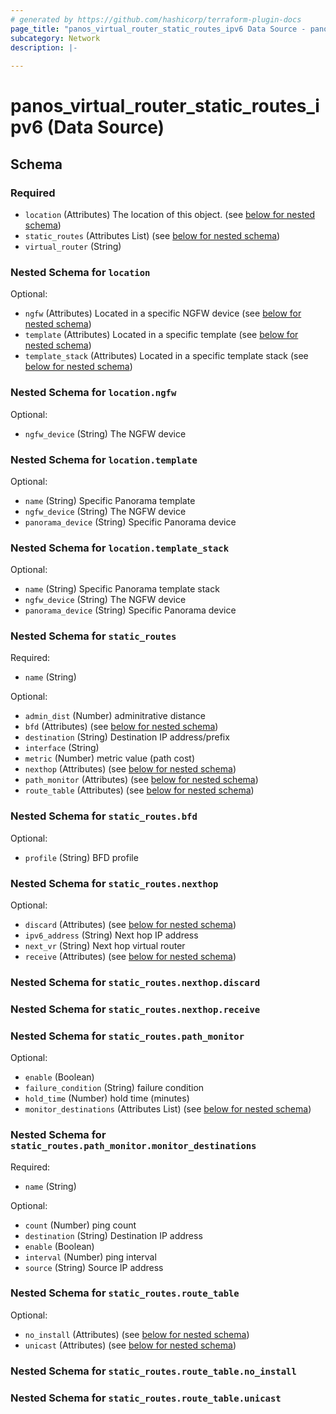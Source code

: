 ```yaml
---
# generated by https://github.com/hashicorp/terraform-plugin-docs
page_title: "panos_virtual_router_static_routes_ipv6 Data Source - panos"
subcategory: Network
description: |-
  
---
```


# panos_virtual_router_static_routes_ipv6 (Data Source)





<!-- schema generated by tfplugindocs -->
## Schema

### Required

- `location` (Attributes) The location of this object. (see [below for nested schema](#nestedatt--location))
- `static_routes` (Attributes List) (see [below for nested schema](#nestedatt--static_routes))
- `virtual_router` (String)

<a id="nestedatt--location"></a>
### Nested Schema for `location`

Optional:

- `ngfw` (Attributes) Located in a specific NGFW device (see [below for nested schema](#nestedatt--location--ngfw))
- `template` (Attributes) Located in a specific template (see [below for nested schema](#nestedatt--location--template))
- `template_stack` (Attributes) Located in a specific template stack (see [below for nested schema](#nestedatt--location--template_stack))

<a id="nestedatt--location--ngfw"></a>
### Nested Schema for `location.ngfw`

Optional:

- `ngfw_device` (String) The NGFW device


<a id="nestedatt--location--template"></a>
### Nested Schema for `location.template`

Optional:

- `name` (String) Specific Panorama template
- `ngfw_device` (String) The NGFW device
- `panorama_device` (String) Specific Panorama device


<a id="nestedatt--location--template_stack"></a>
### Nested Schema for `location.template_stack`

Optional:

- `name` (String) Specific Panorama template stack
- `ngfw_device` (String) The NGFW device
- `panorama_device` (String) Specific Panorama device



<a id="nestedatt--static_routes"></a>
### Nested Schema for `static_routes`

Required:

- `name` (String)

Optional:

- `admin_dist` (Number) adminitrative distance
- `bfd` (Attributes) (see [below for nested schema](#nestedatt--static_routes--bfd))
- `destination` (String) Destination IP address/prefix
- `interface` (String)
- `metric` (Number) metric value (path cost)
- `nexthop` (Attributes) (see [below for nested schema](#nestedatt--static_routes--nexthop))
- `path_monitor` (Attributes) (see [below for nested schema](#nestedatt--static_routes--path_monitor))
- `route_table` (Attributes) (see [below for nested schema](#nestedatt--static_routes--route_table))

<a id="nestedatt--static_routes--bfd"></a>
### Nested Schema for `static_routes.bfd`

Optional:

- `profile` (String) BFD profile


<a id="nestedatt--static_routes--nexthop"></a>
### Nested Schema for `static_routes.nexthop`

Optional:

- `discard` (Attributes) (see [below for nested schema](#nestedatt--static_routes--nexthop--discard))
- `ipv6_address` (String) Next hop IP address
- `next_vr` (String) Next hop virtual router
- `receive` (Attributes) (see [below for nested schema](#nestedatt--static_routes--nexthop--receive))

<a id="nestedatt--static_routes--nexthop--discard"></a>
### Nested Schema for `static_routes.nexthop.discard`


<a id="nestedatt--static_routes--nexthop--receive"></a>
### Nested Schema for `static_routes.nexthop.receive`



<a id="nestedatt--static_routes--path_monitor"></a>
### Nested Schema for `static_routes.path_monitor`

Optional:

- `enable` (Boolean)
- `failure_condition` (String) failure condition
- `hold_time` (Number) hold time (minutes)
- `monitor_destinations` (Attributes List) (see [below for nested schema](#nestedatt--static_routes--path_monitor--monitor_destinations))

<a id="nestedatt--static_routes--path_monitor--monitor_destinations"></a>
### Nested Schema for `static_routes.path_monitor.monitor_destinations`

Required:

- `name` (String)

Optional:

- `count` (Number) ping count
- `destination` (String) Destination IP address
- `enable` (Boolean)
- `interval` (Number) ping interval
- `source` (String) Source IP address



<a id="nestedatt--static_routes--route_table"></a>
### Nested Schema for `static_routes.route_table`

Optional:

- `no_install` (Attributes) (see [below for nested schema](#nestedatt--static_routes--route_table--no_install))
- `unicast` (Attributes) (see [below for nested schema](#nestedatt--static_routes--route_table--unicast))

<a id="nestedatt--static_routes--route_table--no_install"></a>
### Nested Schema for `static_routes.route_table.no_install`


<a id="nestedatt--static_routes--route_table--unicast"></a>
### Nested Schema for `static_routes.route_table.unicast`